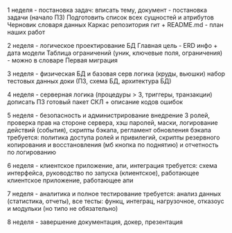 1 неделя  - постановка задач: вписать тему, документ - постановка задачи (начало ПЗ) Подготовить список всех сущностей и атрибутов Черновик словаря данных Каркас репозитория гит + README.md - план наших работ

2 неделя - логическое проектирование БД Главная цель - ERD инфо + дата модели Таблица ограничений (уник, ключевые поля, ограничения) - можно в словаре Первая миграция

3 неделя - физическая БД и базовая серв логика (круды, вьюшки) набор тестовых данных доки (ПЗ, схема БД, архитектура БД)

4 неделя - серверная логика (процедуры > 3, триггеры, транзакции) дописать ПЗ готовый пакет СКЛ + описание кодов ошибок

5 неделя - безопасность и администрирование внедрение 3 ролей, проверка прав на стороне сервера, хэш паролей, маски, логирование действий (события), скрипты бэкапа, регламент обновления бэкапа требуется: политика доступа ролей и привилегий, скрипты резервного копирования и восстановления (мб кнопка по поднятию) и отчетность по логированию

6 неделя - клиентское приложение, апи, интеграция требуется: схема интерфейса, руководство по запуска (клиентское), работающее клиентское приложение, работающее апи

7 неделя - аналитика и полное тестирование требуется: анализ данных (статистика, отчеты), все тесты: функц, интеграц, нагрузочное, отказоус и модульки (но типо не обязательно)

8 неделя - завершение документация, докер, презентация
